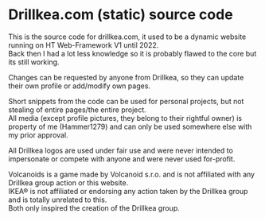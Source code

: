 # Drillkea.com (static) source code

This is the source code for drillkea.com, it used to be a dynamic website running on HT Web-Framework V1 until 2022.\
Back then I had a lot less knowledge so it is probably flawed to the core but its still working.

Changes can be requested by anyone from Drillkea, so they can update their own profile or add/modify own pages.

Short snippets from the code can be used for personal projects, but not stealing of entire pages/the entire project.\
All media (except profile pictures, they belong to their rightful owner) is property of me (Hammer1279) and can only be used somewhere else with my prior approval.

All Drillkea logos are used under fair use and were never intended to impersonate or compete with anyone and were never used for-profit.

Volcanoids is a game made by Volcanoid s.r.o. and is not affiliated with any Drillkea group action or this website.\
IKEA® is not affiliated or endorsing any action taken by the Drillkea group and is totally unrelated to this.\
Both only inspired the creation of the Drillkea group.
